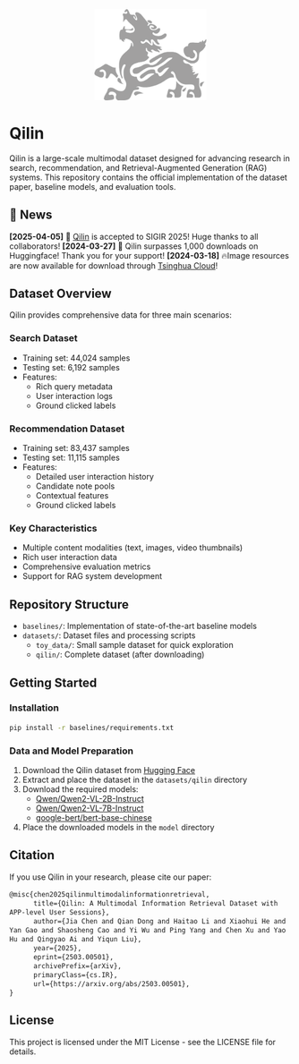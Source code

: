 
<div align="center">
<img src="pics/icon.jpg" alt="Qilin Logo" width="200"/>
</div>

# Qilin

Qilin is a large-scale multimodal dataset designed for advancing research in search, recommendation, and Retrieval-Augmented Generation (RAG) systems. This repository contains the official implementation of the dataset paper, baseline models, and evaluation tools.

## 📢 News
**[2025-04-05]** 🎉 [Qilin](https://arxiv.org/abs/2503.00501) is accepted to SIGIR 2025! Huge thanks to all collaborators!
**[2024-03-27]** 🚀 Qilin surpasses 1,000 downloads on Huggingface! Thank you for your support!
**[2024-03-18]** 🔥Image resources are now available for download through [Tsinghua Cloud](https://cloud.tsinghua.edu.cn/d/af72ab5dbba1460da6c0/)! 

## Dataset Overview

Qilin provides comprehensive data for three main scenarios:

### Search Dataset
- Training set: 44,024 samples
- Testing set: 6,192 samples
- Features:
  - Rich query metadata
  - User interaction logs
  - Ground clicked labels

### Recommendation Dataset
- Training set: 83,437 samples
- Testing set: 11,115 samples
- Features:
  - Detailed user interaction history
  - Candidate note pools
  - Contextual features
  - Ground clicked labels

### Key Characteristics
- Multiple content modalities (text, images, video thumbnails)
- Rich user interaction data
- Comprehensive evaluation metrics
- Support for RAG system development

## Repository Structure

- `baselines/`: Implementation of state-of-the-art baseline models
- `datasets/`: Dataset files and processing scripts
  - `toy_data/`: Small sample dataset for quick exploration
  - `qilin/`: Complete dataset (after downloading)

## Getting Started

### Installation

```bash
pip install -r baselines/requirements.txt
```

### Data and Model Preparation

1. Download the Qilin dataset from [Hugging Face](https://huggingface.co/datasets/THUIR/qilin)
2. Extract and place the dataset in the `datasets/qilin` directory
3. Download the required models:
   - [Qwen/Qwen2-VL-2B-Instruct](https://huggingface.co/Qwen/Qwen2-VL-2B-Instruct)
   - [Qwen/Qwen2-VL-7B-Instruct](https://huggingface.co/Qwen/Qwen2-VL-7B-Instruct)
   - [google-bert/bert-base-chinese](https://huggingface.co/google-bert/bert-base-chinese)
4. Place the downloaded models in the `model` directory

## Citation

If you use Qilin in your research, please cite our paper:

```
@misc{chen2025qilinmultimodalinformationretrieval,
      title={Qilin: A Multimodal Information Retrieval Dataset with APP-level User Sessions}, 
      author={Jia Chen and Qian Dong and Haitao Li and Xiaohui He and Yan Gao and Shaosheng Cao and Yi Wu and Ping Yang and Chen Xu and Yao Hu and Qingyao Ai and Yiqun Liu},
      year={2025},
      eprint={2503.00501},
      archivePrefix={arXiv},
      primaryClass={cs.IR},
      url={https://arxiv.org/abs/2503.00501}, 
}
```

## License

This project is licensed under the MIT License - see the LICENSE file for details.
